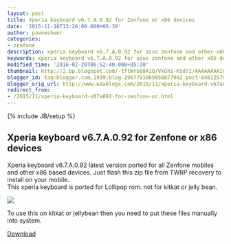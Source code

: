 ```yaml
---
layout: post
title: Xperia keyboard v6.7.A.0.92 for Zenfone or x86 devices
date: '2015-11-10T13:26:00.000+05:30'
author: pawneshwer
categories:
- zenfone
description: xperia keyboard v6.7.A.0.92 for asus zenfone and other x86 devices, latest xperial keyboard for zenfone mobiles.
keywords: xperia keyboard v6.7.A.0.92 for asus zenfone and other x86 devices, latest xperial keyboard for zenfone mobiles.
modified_time: '2016-02-20T06:52:40.008+05:30'
thumbnail: http://2.bp.blogspot.com/-tftWrb88A1Q/VkGhi-KSd7I/AAAAAAAAICU/4JGRCRF8Fi0/s72-c/Xperia-Keyboard.jpg
blogger_id: tag:blogger.com,1999:blog-1967791069058877982.post-8461257900833438083
blogger_orig_url: http://www.edablogs.com/2015/11/xperia-keyboard-v67a092-for-zenfone-or.html
redirect_from:
- /2015/11/xperia-keyboard-v67a092-for-zenfone-or.html
---
```


{% include JB/setup %}


## Xperia keyboard v6.7.A.0.92 for Zenfone or x86 devices

Xperia keyboard v6.7.A.0.92 latest version ported for all Zenfone mobiles and other x86 based devices. Just flash this zip file from TWRP recovery to install on your mobile.  
This xperia keyboard is ported for Lollipop rom. not for kitkat or jelly bean.  

[![](http://2.bp.blogspot.com/-tftWrb88A1Q/VkGhi-KSd7I/AAAAAAAAICU/4JGRCRF8Fi0/s320/Xperia-Keyboard.jpg)](http://2.bp.blogspot.com/-tftWrb88A1Q/VkGhi-KSd7I/AAAAAAAAICU/4JGRCRF8Fi0/s1600/Xperia-Keyboard.jpg)

To use this on kitkat or jellybean then you need to put these files manually into system.  

[Download](https://userscloud.com/g6e895yent6k)  